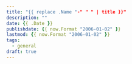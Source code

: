 ```yaml
---
title: "{{ replace .Name "-" " " | title }}"
description: ""
date: {{ .Date }}
publishdate: {{ now.Format "2006-01-02" }}
lastmod: {{ now.Format "2006-01-02" }}
tags:
  - general
draft: true
---
```


